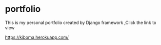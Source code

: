 # portfolio

This is my personal portfolio created by Django framework ,Click the link to view

https://kiboma.herokuapp.com/

